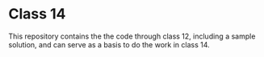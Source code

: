# Class 14

This repository contains the the code through class 12, including a
sample solution, and can serve as a basis to do the work in class 14.




